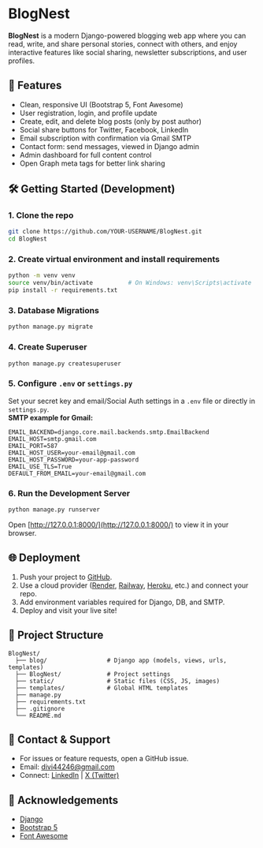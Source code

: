 # BlogNest

**BlogNest** is a modern Django-powered blogging web app where you can read, write, and share personal stories, connect with others, and enjoy interactive features like social sharing, newsletter subscriptions, and user profiles.

## 🚀 Features

- Clean, responsive UI (Bootstrap 5, Font Awesome)
- User registration, login, and profile update
- Create, edit, and delete blog posts (only by post author)
- Social share buttons for Twitter, Facebook, LinkedIn
- Email subscription with confirmation via Gmail SMTP
- Contact form: send messages, viewed in Django admin
- Admin dashboard for full content control
- Open Graph meta tags for better link sharing

## 🛠️ Getting Started (Development)

### 1. Clone the repo

```bash
git clone https://github.com/YOUR-USERNAME/BlogNest.git
cd BlogNest
```

### 2. Create virtual environment and install requirements

```bash
python -m venv venv
source venv/bin/activate          # On Windows: venv\Scripts\activate
pip install -r requirements.txt
```

### 3. Database Migrations

```bash
python manage.py migrate
```

### 4. Create Superuser

```bash
python manage.py createsuperuser
```

### 5. Configure `.env` or `settings.py`

Set your secret key and email/Social Auth settings in a `.env` file or directly in `settings.py`.  
**SMTP example for Gmail:**
```
EMAIL_BACKEND=django.core.mail.backends.smtp.EmailBackend
EMAIL_HOST=smtp.gmail.com
EMAIL_PORT=587
EMAIL_HOST_USER=your-email@gmail.com
EMAIL_HOST_PASSWORD=your-app-password
EMAIL_USE_TLS=True
DEFAULT_FROM_EMAIL=your-email@gmail.com
```

### 6. Run the Development Server

```bash
python manage.py runserver
```

Open [http://127.0.0.1:8000/](http://127.0.0.1:8000/) to view it in your browser.

## 🌐 Deployment

1. Push your project to [GitHub](https://github.com/).
2. Use a cloud provider ([Render](https://render.com/), [Railway](https://railway.app/), [Heroku](https://heroku.com/), etc.) and connect your repo.
3. Add environment variables required for Django, DB, and SMTP.
4. Deploy and visit your live site!

## 📁 Project Structure

```
BlogNest/
  ├── blog/                 # Django app (models, views, urls, templates)
  ├── BlogNest/             # Project settings
  ├── static/               # Static files (CSS, JS, images)
  ├── templates/            # Global HTML templates
  ├── manage.py
  ├── requirements.txt
  ├── .gitignore
  └── README.md
```

## 💌 Contact & Support

- For issues or feature requests, open a GitHub issue.
- Email: divi44246@gmail.com
- Connect: [LinkedIn](https://www.linkedin.com/in/divya-pal22/) | [X (Twitter)](https://x.com/_divi_xoxo)

## 🙏 Acknowledgements

- [Django](https://www.djangoproject.com/)
- [Bootstrap 5](https://getbootstrap.com/)
- [Font Awesome](https://fontawesome.com/)
